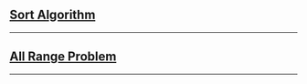 ## [Sort Algorithm]()  

---  
## [All Range Problem](https://github.com/zhaojinzhou/notes/blob/master/AllRangeProblem.md)
---
